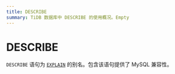 ```yaml
---
title: DESCRIBE
summary: TiDB 数据库中 DESCRIBE 的使用概况。Empty
---
```


# DESCRIBE

`DESCRIBE` 语句为 [`EXPLAIN`](/sql-statements/sql-statement-explain.md) 的别名。包含该语句提供了 MySQL 兼容性。
